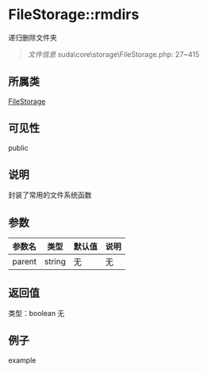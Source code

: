 # FileStorage::rmdirs
递归删除文件夹
> *文件信息* suda\core\storage\FileStorage.php: 27~415
## 所属类 

[FileStorage](../FileStorage.md)

## 可见性

  public  
## 说明

封装了常用的文件系统函数

## 参数

| 参数名 | 类型 | 默认值 | 说明 |
|--------|-----|-------|-------|
| parent |  string | 无 | 无 |

## 返回值
类型：boolean
无

## 例子

example